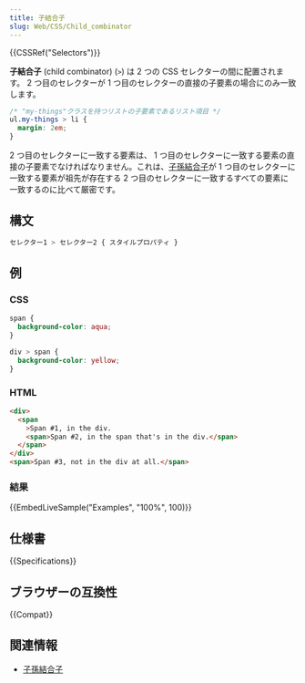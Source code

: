 ```yaml
---
title: 子結合子
slug: Web/CSS/Child_combinator
---
```


{{CSSRef("Selectors")}}

**子結合子** (child combinator) (`>`) は 2 つの CSS セレクターの間に配置されます。 2 つ目のセレクターが 1 つ目のセレクターの直接の子要素の場合にのみ一致します。

```css
/* "my-things"クラスを持つリストの子要素であるリスト項目 */
ul.my-things > li {
  margin: 2em;
}
```

2 つ目のセレクターに一致する要素は、 1 つ目のセレクターに一致する要素の直接の子要素でなければなりません。これは、[子孫結合子](/ja/docs/Web/CSS/Descendant_combinator)が 1 つ目のセレクターに一致する要素が祖先が存在する 2 つ目のセレクターに一致するすべての要素に一致するのに比べて厳密です。

## 構文

```css
セレクター1 > セレクター2 { スタイルプロパティ }
```

## 例

### CSS

```css
span {
  background-color: aqua;
}

div > span {
  background-color: yellow;
}
```

### HTML

```html
<div>
  <span
    >Span #1, in the div.
    <span>Span #2, in the span that's in the div.</span>
  </span>
</div>
<span>Span #3, not in the div at all.</span>
```

### 結果

{{EmbedLiveSample("Examples", "100%", 100)}}

## 仕様書

{{Specifications}}

## ブラウザーの互換性

{{Compat}}

## 関連情報

- [子孫結合子](/ja/docs/Web/CSS/Descendant_combinator)
